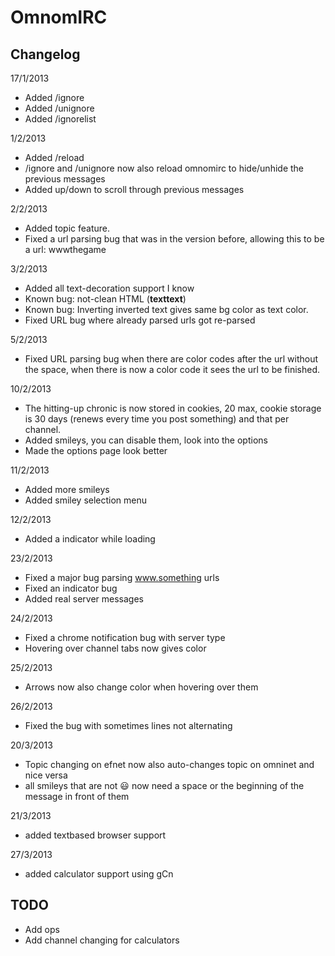 OmnomIRC
========

Changelog
---------

17/1/2013
 - Added /ignore
 - Added /unignore
 - Added /ignorelist

1/2/2013
 - Added /reload
 - /ignore and /unignore now also reload omnomirc to hide/unhide the previous messages
 - Added up/down to scroll through previous messages

2/2/2013
 - Added topic feature.
 - Fixed a url parsing bug that was in the version before, allowing this to be a url: wwwthegame

3/2/2013
 - Added all text-decoration support I know
 - Known bug: not-clean HTML (<b>text<span>text</b></span>)
 - Known bug: Inverting inverted text gives same bg color as text color.
 - Fixed URL bug where already parsed urls got re-parsed

5/2/2013
 - Fixed URL parsing bug when there are color codes after the url without the space, when there is now a color code it sees the url to be finished.

10/2/2013
 - The hitting-up chronic is now stored in cookies, 20 max, cookie storage is 30 days (renews every time you post something) and that per channel.
 - Added smileys, you can disable them, look into the options
 - Made the options page look better

11/2/2013
 - Added more smileys
 - Added smiley selection menu

12/2/2013
 - Added a indicator while loading

23/2/2013
 - Fixed a major bug parsing www.something urls
 - Fixed an indicator bug
 - Added real server messages

24/2/2013
 - Fixed a chrome notification bug with server type
 - Hovering over channel tabs now gives color

25/2/2013
 - Arrows now also change color when hovering over them

26/2/2013
 - Fixed the bug with sometimes lines not alternating

20/3/2013
 - Topic changing on efnet now also auto-changes topic on omninet and nice versa
 - all smileys that are not :smiley: now need a space or the beginning of the message in front of them

21/3/2013
 - added textbased browser support

27/3/2013
 - added calculator support using gCn
 
TODO
----
 - Add ops
 - Add channel changing for calculators